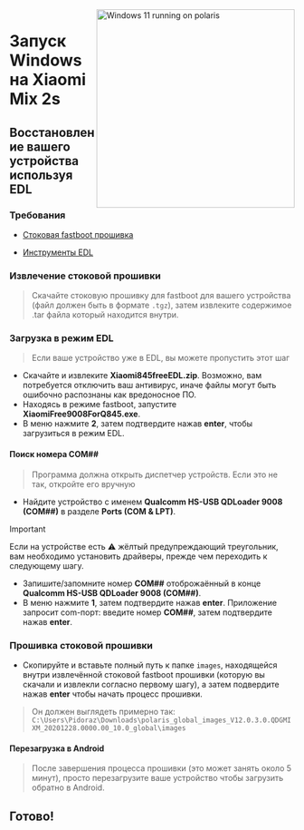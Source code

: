 <img align="right" src="https://github.com/n00b69/woa-polaris/blob/main/polaris.png" width="350" alt="Windows 11 running on polaris">

# Запуск Windows на Xiaomi Mix 2s

## Восстановление вашего устройства используя EDL

### Требования 
- [Стоковая fastboot прошивка](https://xmfirmwareupdater.com/miui/polaris/)

- [Инструменты EDL](https://github.com/n00b69/woa-polaris/releases/download/Files/Xiaomi845freeEDL.zip)

### Извлечение стоковой прошивки 
> Скачайте стоковую прошивку для fastboot для вашего устройства (файл должен быть в формате `.tgz`), затем извлеките содержимое .tar файла который находится внутри.

### Загрузка в режим EDL 
> Если ваше устройство уже в EDL, вы можете пропустить этот шаг
- Скачайте и извлеките **Xiaomi845freeEDL.zip**. Возможно, вам потребуется отключить ваш антивирус, иначе файлы могут быть ошибочно распознаны как вредоносное ПО.
- Находясь в режиме fastboot, запустите **XiaomiFree9008ForQ845.exe**.
- В меню нажмите **2**, затем подтвердите нажав **enter**, чтобы загрузиться в режим EDL.

#### Поиск номера COM##
> Программа должна открыть диспетчер устройств. Если это не так, откройте его вручную
- Найдите устройство с именем **Qualcomm HS-USB QDLoader 9008 (COM##)** в разделе **Ports (COM & LPT)**.
> [!Important]
> Если на устройстве есть ⚠️ жёлтый предупреждающий треугольник, вам необходимо установить драйверы, прежде чем переходить к следующему шагу.
- Запишите/запомните номер **COM##** отоброжаённый в конце **Qualcomm HS-USB QDLoader 9008 (COM##)**.
- В меню нажмите **1**, затем подтвердите нажав **enter**. Приложение запросит com-порт: введите номер **COM##**, затем подтвердите нажав **enter**.

### Прошивка стоковой прошивки 
- Скопируйте и вставьте полный путь к папке `images`, находящейся внутри извлечённой стоковой fastboot прошивки (которую вы скачали и извлекли согласно первому шагу), а затем подвердите нажав **enter** чтобы начать процесс прошивки.
> Он должен выглядеть примерно так: `C:\Users\Pidoraz\Downloads\polaris_global_images_V12.0.3.0.QDGMIXM_20201228.0000.00_10.0_global\images`

#### Перезагрузка в Android
> После завершения процесса прошивки (это может занять около 5 минут), просто перезагрузите ваше устройство чтобы загрузить обратно в Android.

## Готово!












